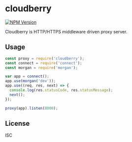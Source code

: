 # cloudberry

[![NPM Version](http://img.shields.io/npm/v/cloudberry.svg)](https://www.npmjs.org/package/cloudberry)

Cloudberry is HTTP/HTTPS middleware driven proxy server.

## Usage

```js
const proxy = require('cloudberry');
const connect = require('connect');
const morgan = require('morgan');

var app = connect();
app.use(morgan('dev'));
app.use((req, res, next) => {
  console.log(res.statusCode, res.statusMessage);
  next();
});

proxy(app).listen(8000);
```

## License

ISC
